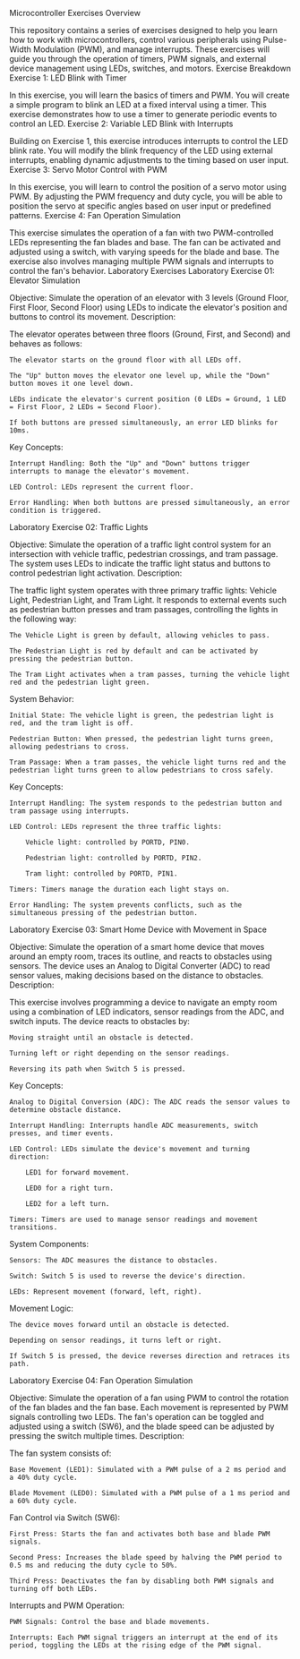    Microcontroller Exercises Overview

This repository contains a series of exercises designed to help you learn how to work with microcontrollers, control various peripherals using Pulse-Width Modulation (PWM), and manage interrupts. These exercises will guide you through the operation of timers, PWM signals, and external device management using LEDs, switches, and motors.
Exercise Breakdown
Exercise 1: LED Blink with Timer

In this exercise, you will learn the basics of timers and PWM. You will create a simple program to blink an LED at a fixed interval using a timer. This exercise demonstrates how to use a timer to generate periodic events to control an LED.
Exercise 2: Variable LED Blink with Interrupts

Building on Exercise 1, this exercise introduces interrupts to control the LED blink rate. You will modify the blink frequency of the LED using external interrupts, enabling dynamic adjustments to the timing based on user input.
Exercise 3: Servo Motor Control with PWM

In this exercise, you will learn to control the position of a servo motor using PWM. By adjusting the PWM frequency and duty cycle, you will be able to position the servo at specific angles based on user input or predefined patterns.
Exercise 4: Fan Operation Simulation

This exercise simulates the operation of a fan with two PWM-controlled LEDs representing the fan blades and base. The fan can be activated and adjusted using a switch, with varying speeds for the blade and base. The exercise also involves managing multiple PWM signals and interrupts to control the fan's behavior.
Laboratory Exercises
Laboratory Exercise 01: Elevator Simulation

Objective: Simulate the operation of an elevator with 3 levels (Ground Floor, First Floor, Second Floor) using LEDs to indicate the elevator's position and buttons to control its movement.
Description:

The elevator operates between three floors (Ground, First, and Second) and behaves as follows:

    The elevator starts on the ground floor with all LEDs off.

    The "Up" button moves the elevator one level up, while the "Down" button moves it one level down.

    LEDs indicate the elevator's current position (0 LEDs = Ground, 1 LED = First Floor, 2 LEDs = Second Floor).

    If both buttons are pressed simultaneously, an error LED blinks for 10ms.

Key Concepts:

    Interrupt Handling: Both the "Up" and "Down" buttons trigger interrupts to manage the elevator's movement.

    LED Control: LEDs represent the current floor.

    Error Handling: When both buttons are pressed simultaneously, an error condition is triggered.

Laboratory Exercise 02: Traffic Lights

Objective: Simulate the operation of a traffic light control system for an intersection with vehicle traffic, pedestrian crossings, and tram passage. The system uses LEDs to indicate the traffic light status and buttons to control pedestrian light activation.
Description:

The traffic light system operates with three primary traffic lights: Vehicle Light, Pedestrian Light, and Tram Light. It responds to external events such as pedestrian button presses and tram passages, controlling the lights in the following way:

    The Vehicle Light is green by default, allowing vehicles to pass.

    The Pedestrian Light is red by default and can be activated by pressing the pedestrian button.

    The Tram Light activates when a tram passes, turning the vehicle light red and the pedestrian light green.

System Behavior:

    Initial State: The vehicle light is green, the pedestrian light is red, and the tram light is off.

    Pedestrian Button: When pressed, the pedestrian light turns green, allowing pedestrians to cross.

    Tram Passage: When a tram passes, the vehicle light turns red and the pedestrian light turns green to allow pedestrians to cross safely.

Key Concepts:

    Interrupt Handling: The system responds to the pedestrian button and tram passage using interrupts.

    LED Control: LEDs represent the three traffic lights:

        Vehicle light: controlled by PORTD, PIN0.

        Pedestrian light: controlled by PORTD, PIN2.

        Tram light: controlled by PORTD, PIN1.

    Timers: Timers manage the duration each light stays on.

    Error Handling: The system prevents conflicts, such as the simultaneous pressing of the pedestrian button.

Laboratory Exercise 03: Smart Home Device with Movement in Space

Objective: Simulate the operation of a smart home device that moves around an empty room, traces its outline, and reacts to obstacles using sensors. The device uses an Analog to Digital Converter (ADC) to read sensor values, making decisions based on the distance to obstacles.
Description:

This exercise involves programming a device to navigate an empty room using a combination of LED indicators, sensor readings from the ADC, and switch inputs. The device reacts to obstacles by:

    Moving straight until an obstacle is detected.

    Turning left or right depending on the sensor readings.

    Reversing its path when Switch 5 is pressed.

Key Concepts:

    Analog to Digital Conversion (ADC): The ADC reads the sensor values to determine obstacle distance.

    Interrupt Handling: Interrupts handle ADC measurements, switch presses, and timer events.

    LED Control: LEDs simulate the device's movement and turning direction:

        LED1 for forward movement.

        LED0 for a right turn.

        LED2 for a left turn.

    Timers: Timers are used to manage sensor readings and movement transitions.

System Components:

    Sensors: The ADC measures the distance to obstacles.

    Switch: Switch 5 is used to reverse the device's direction.

    LEDs: Represent movement (forward, left, right).

Movement Logic:

    The device moves forward until an obstacle is detected.

    Depending on sensor readings, it turns left or right.

    If Switch 5 is pressed, the device reverses direction and retraces its path.

Laboratory Exercise 04: Fan Operation Simulation

Objective: Simulate the operation of a fan using PWM to control the rotation of the fan blades and the fan base. Each movement is represented by PWM signals controlling two LEDs. The fan's operation can be toggled and adjusted using a switch (SW6), and the blade speed can be adjusted by pressing the switch multiple times.
Description:

The fan system consists of:

    Base Movement (LED1): Simulated with a PWM pulse of a 2 ms period and a 40% duty cycle.

    Blade Movement (LED0): Simulated with a PWM pulse of a 1 ms period and a 60% duty cycle.

Fan Control via Switch (SW6):

    First Press: Starts the fan and activates both base and blade PWM signals.

    Second Press: Increases the blade speed by halving the PWM period to 0.5 ms and reducing the duty cycle to 50%.

    Third Press: Deactivates the fan by disabling both PWM signals and turning off both LEDs.

Interrupts and PWM Operation:

    PWM Signals: Control the base and blade movements.

    Interrupts: Each PWM signal triggers an interrupt at the end of its period, toggling the LEDs at the rising edge of the PWM signal.
